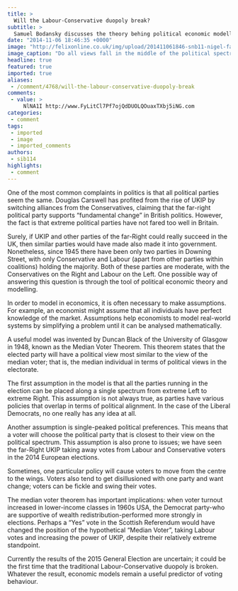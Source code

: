 ```yaml
---
title: >
  Will the Labour-Conservative duopoly break?
subtitle: >
  Samuel Bodansky discusses the theory behing political economic modelling
date: "2014-11-06 18:46:35 +0000"
image: "http://felixonline.co.uk/img/upload/201411061846-snb11-nigel-farage.jpg"
image_caption: "Do all views fall in the middle of the political spectrum?"
headline: true
featured: true
imported: true
aliases:
 - /comment/4768/will-the-labour-conservative-duopoly-break
comments:
 - value: >
     NlNA1I http://www.FyLitCl7Pf7ojQdDUOLQOuaxTXbj5iNG.com
categories:
 - comment
tags:
 - imported
 - image
 - imported_comments
authors:
 - sib114
highlights:
 - comment
---
```


One of the most common complaints in politics is that all political parties seem the same. Douglas Carswell has profited from the rise of UKIP by switching alliances from the Conservatives, claiming that the far-right political party supports “fundamental change” in British politics. However, the fact is that extreme political parties have not fared too well in Britain.

Surely, if UKIP and other parties of the far-Right could really succeed in the UK, then similar parties would have made also made it into government. Nonetheless, since 1945 there have been only two parties in Downing Street, with only Conservative and Labour (apart from other parties within coalitions) holding the majority. Both of these parties are moderate, with the Conservatives on the Right and Labour on the Left. One possible way of answering this question is through the tool of political economic theory and modelling.

In order to model in economics, it is often necessary to make assumptions. For example, an economist might assume that all individuals have perfect knowledge of the market. Assumptions help economists to model real-world systems by simplifying a problem until it can be analysed mathematically.

A useful model was invented by Duncan Black of the University of Glasgow in 1948, known as the Median Voter Theorem. This theorem states that the elected party will have a political view most similar to the view of the median voter; that is, the median individual in terms of political views in the electorate.

The first assumption in the model is that all the parties running in the election can be placed along a single spectrum from extreme Left to extreme Right. This assumption is not always true, as parties have various policies that overlap in terms of political alignment. In the case of the Liberal Democrats, no one really has any idea at all.

Another assumption is single-peaked political preferences. This means that a voter will choose the political party that is closest to their view on the political spectrum. This assumption is also prone to issues; we have seen the far-Right UKIP taking away votes from Labour and Conservative voters in the 2014 European elections.

Sometimes, one particular policy will cause voters to move from the centre to the wings. Voters also tend to get disillusioned with one party and want change; voters can be fickle and swing their votes.

The median voter theorem has important implications: when voter turnout increased in lower-income classes in 1960s USA, the Democrat party-who are supportive of wealth redistribution-performed more strongly in elections. Perhaps a “Yes” vote in the Scottish Referendum would have changed the position of the hypothetical “Median Voter”, taking Labour votes and increasing the power of UKIP, despite their relatively extreme standpoint.

Currently the results of the 2015 General Election are uncertain; it could be the first time that the traditional Labour-Conservative duopoly is broken. Whatever the result, economic models remain a useful predictor of voting behaviour.

